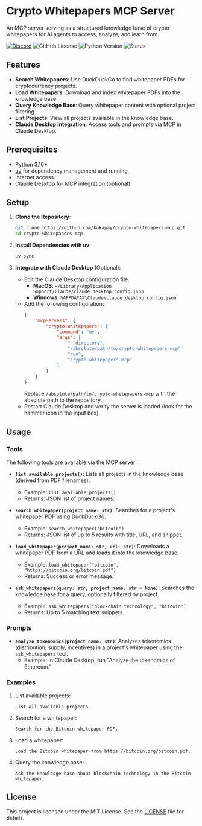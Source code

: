 # Crypto Whitepapers MCP Server

An MCP server serving as a structured knowledge base of crypto whitepapers for AI agents to access, analyze, and learn from.

[![Discord](https://img.shields.io/discord/1353556181251133481?cacheSeconds=3600)](https://discord.gg/aRnuu2eJ)
![GitHub License](https://img.shields.io/github/license/kukapay/crypto-whitepapers-mcp)
![Python Version](https://img.shields.io/badge/python-3.10+-blue)
![Status](https://img.shields.io/badge/status-active-brightgreen.svg)


## Features

- **Search Whitepapers**: Use DuckDuckGo to find whitepaper PDFs for cryptocurrency projects.
- **Load Whitepapers**: Download and index whitepaper PDFs into the knowledge base.
- **Query Knowledge Base**: Query whitepaper content with optional project filtering.
- **List Projects**: View all projects available in the knowledge base.
- **Claude Desktop Integration**: Access tools and prompts via MCP in Claude Desktop.

## Prerequisites

- Python 3.10+
- [uv](https://github.com/astral-sh/uv) for dependency management and running
- Internet access.
- [Claude Desktop](https://claude.ai/download) for MCP integration (optional)

## Setup

1. **Clone the Repository**:
   ```bash
   git clone https://github.com/kukapay/crypto-whitepapers-mcp.git
   cd crypto-whitepapers-mcp
   ```

2. **Install Dependencies with uv**:
   ```bash
   uv sync
   ```

5. **Integrate with Claude Desktop** (Optional):
   - Edit the Claude Desktop configuration file:
     - **MacOS**: `~/Library/Application Support/Claude/claude_desktop_config.json`
     - **Windows**: `%APPDATA%\Claude\claude_desktop_config.json`
   - Add the following configuration:
     ```json
     {
         "mcpServers": {
             "crypto-whitepapers": {
                 "command": "uv",
                 "args": [
                     "--directory",
                     "/absolute/path/to/crypto-whitepapers-mcp"   
                     "run",
                     "crypto-whitepapers-mcp"
                 ]
             }
         }
     }
     ```
     Replace `/absolute/path/to/crypto-whitepapers-mcp` with the absolute path to the repository.
   - Restart Claude Desktop and verify the server is loaded (look for the hammer icon in the input box).

## Usage

### Tools
The following tools are available via the MCP server:

- **`list_available_projects()`**: Lists all projects in the knowledge base (derived from PDF filenames).
  - Example: `list_available_projects()`
  - Returns: JSON list of project names.
  
- **`search_whitepaper(project_name: str)`**: Searches for a project's whitepaper PDF using DuckDuckGo.
  - Example: `search_whitepaper("bitcoin")`
  - Returns: JSON list of up to 5 results with title, URL, and snippet.

- **`load_whitepaper(project_name: str, url: str)`**: Downloads a whitepaper PDF from a URL and loads it into the knowledge base.
  - Example: `load_whitepaper("bitcoin", "https://bitcoin.org/bitcoin.pdf")`
  - Returns: Success or error message.

- **`ask_whitepapers(query: str, project_name: str = None)`**: Searches the knowledge base for a query, optionally filtered by project.
  - Example: `ask_whitepapers("blockchain technology", "bitcoin")`
  - Returns: Up to 5 matching text snippets.



### Prompts
- **`analyze_tokenomics(project_name: str)`**: Analyzes tokenomics (distribution, supply, incentives) in a project's whitepaper using the `ask_whitepapers` tool.
  - Example: In Claude Desktop, run "Analyze the tokenomics of Ethereum."

### Examples
1. List available projects:
   ```
   List all available projects.
   ```
2. Search for a whitepaper:
   ```
   Search for the Bitcoin whitepaper PDF.
   ```
3. Load a whitepaper:
   ```
   Load the Bitcoin whitepaper from https://bitcoin.org/bitcoin.pdf.
   ```
4. Query the knowledge base:
   ```
   Ask the knowledge base about blockchain technology in the Bitcoin whitepaper.
   ```
   
## License

This project is licensed under the MIT License. See the [LICENSE](LICENSE) file for details.

